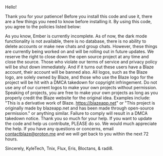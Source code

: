 Hello!

Thank you for your patience! Before you install this code and use it, there are a few things you need to know before installing it. By using this code, you agree to the policies listed below:

As you know, Ember is currently incomplete. As of now, the dark mode functionality is not available, there is no database, there is no ability to delete accounts or make new chats and group chats. However, these things are currently being worked on and will be rolling out in future updates.
We reserve the right to close down the open source project at any time and close the source. Those who violate our terms of service and privacy policy will be shut down immediately. And if it turns out these users have a Blaze account, their account will be banned also.
All logos, such as the Blaze logo, are solely owned by Blaze, and those who use the Blaze logo for the project will be hit with a DMCA takedown for copyright infringement. Do not use any of our current logos to make your own projects without permission.
Speaking of projects, you are free to make your own projects as long as you properly credit the Blaze website for the original idea. Examples include: "This is a derivative work of Blaze. https://blazeapp.net" or "This project is originally made by blazeapp.net and has been made through open-source permission." or anything similar. Failure to comply will result in a DMCA takedown notice.
Thank you so much for your help. If you want to update the code and help us contribute, PLEASE do so. We would much appreciate the help. If you have any questions or concerns, email contactblaze@proton.me and we will get back to you within the next 72 hours.

Sincerely,
KyleTech, Tnix, Flux, Eris, Bloctans, & radi8.
